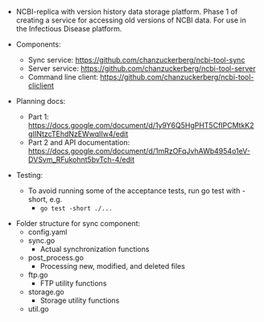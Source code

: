 * NCBI-replica with version history data storage platform. Phase 1 of creating a service for accessing old versions of NCBI data. For use in the Infectious Disease platform.

* Components:
  * Sync service: https://github.com/chanzuckerberg/ncbi-tool-sync
  * Server service: https://github.com/chanzuckerberg/ncbi-tool-server
  * Command line client: https://github.com/chanzuckerberg/ncbi-tool-cliclient

* Planning docs:
  * Part 1: https://docs.google.com/document/d/1y9Y6Q5HgPHT5CfIPCMtkK2gIINtzcTEhdNzEWwqIIw4/edit
  * Part 2 and API documentation: https://docs.google.com/document/d/1mRzOFqJvhAWb4954o1eV-DVSvm_RFukohnt5bvTch-4/edit

* Testing:
  - To avoid running some of the acceptance tests, run go test with -short, e.g.
    - ```go test -short ./...```

- Folder structure for sync component:
  - config.yaml
  - sync.go
    - Actual synchronization functions
  - post_process.go
    - Processing new, modified, and deleted files
  - ftp.go
    - FTP utility functions
  - storage.go
    - Storage utility functions
  - util.go
